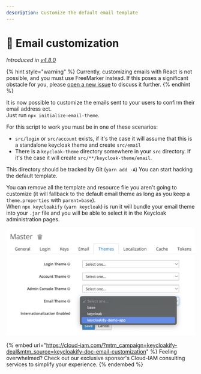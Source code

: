 ```yaml
---
description: Customize the default email template
---
```


# 📧 Email customization

_Introduced in_ [_v4.8.0_](https://github.com/InseeFrLab/keycloakify/releases/tag/v4.8.0)

{% hint style="warning" %}
Currently, customizing emails with React is not possible, and you must use FreeMarker instead. If this poses a significant obstacle for you, please [open a new issue](https://github.com/keycloakify/keycloakify/issues/new) to discuss it further.
{% endhint %}

It is now possible to customize the emails sent to your users to confirm their email address ect.\
Just run `npx initialize-email-theme`.

For this script to work you must be in one of these scenarios:

* `src/login` or `src/account` exists, if it's the case it will assume that this is a standalone keycloak theme and create `src/email`
* There is a `keycloak-theme` directory somewhere in your `src` directory. If it's the case it will create `src/**/keycloak-theme/email`.

This directory should be tracked by Git (`yarn add -A`) You can start hacking the default template.

You can remove all the template and resource file you aren't going to customize (it will fallback to the default email theme as long as you keep a `theme.properties` with `parent=base`).\
When `npx keycloakify` (`yarn keycloak`) is run it will bundle your email theme into your `.jar` file and you will be able to select it in the Keycloak administration pages.

![Selecting your email theme in the Keycloak admin](.gitbook/assets/email.png)

{% embed url="https://cloud-iam.com/?mtm_campaign=keycloakify-deal&mtm_source=keycloakify-doc-email-customization" %}
Feeling overwhelmed? Check out our exclusive sponsor's Cloud-IAM consulting services to simplify your experience.
{% endembed %}
